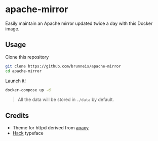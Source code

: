# apache-mirror
Easily maintain an Apache mirror updated twice a day with this Docker image.

## Usage
Clone this repository
```bash
git clone https://github.com/brunneis/apache-mirror
cd apache-mirror
```

Launch it!
```bash
docker-compose up -d
```

> All the data will be stored in `./data` by default.

## Credits
- Theme for httpd derived from [apaxy](https://github.com/oupala/apaxy)
- [Hack](https://sourcefoundry.org/hack/) typeface